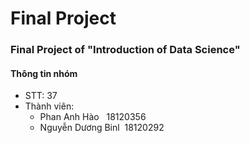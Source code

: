 # Final Project     
### Final Project of "Introduction of Data Science"

#### Thông tin nhóm  
* STT: 37  
* Thành viên:  
  + Phan Anh Hào &nbsp;     18120356
  + Nguyễn Dương Binl &nbsp;18120292


